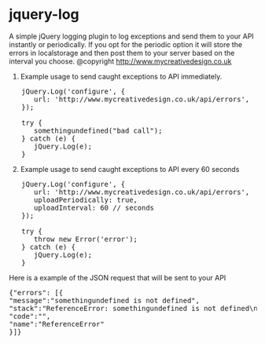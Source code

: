 jquery-log
==========

A simple jQuery logging plugin to log exceptions and send them to your API instantly or periodically. If you opt for the periodic option it will store the errors in localstorage and then post them to your server based on the interval you choose.
@copyright http://www.mycreativedesign.co.uk

1. Example usage to send caught exceptions to API immediately. 
<pre>
   jQuery.Log('configure', {
      url: 'http://www.mycreativedesign.co.uk/api/errors',
   });

   try {
      somethingundefined("bad call");
   } catch (e) {
      jQuery.Log(e);
   }
</pre>

2. Example usage to send caught exceptions to API every 60 seconds 
<pre>
   jQuery.Log('configure', {
      url: 'http://www.mycreativedesign.co.uk/api/errors',
      uploadPeriodically: true,
      uploadInterval: 60 // seconds
   });
   
   try {
      throw new Error('error');
   } catch (e) {
      jQuery.Log(e);
   } 
</pre>

Here is a example of the JSON request that will be sent to your API
<pre>
{"errors": [{
"message":"somethingundefined is not defined",
"stack":"ReferenceError: somethingundefined is not defined\n at HTMLDocument.<anonymous> (/index.html:22:5)\n at c (http://code.jquery.com/jquery-1.10.0.min.js:4:25967)\n at Object.p.fireWith [as resolveWith] (http://code.jquery.com/jquery-1.10.0.min.js:4:26772)\n at Function.x.extend.ready (http://code.jquery.com/jquery-1.10.0.min.js:4:3305)\n at HTMLDocument.q (http://code.jquery.com/jquery-1.10.0.min.js:4:717)",
"code":"",
"name":"ReferenceError"
}]}
</pre>



